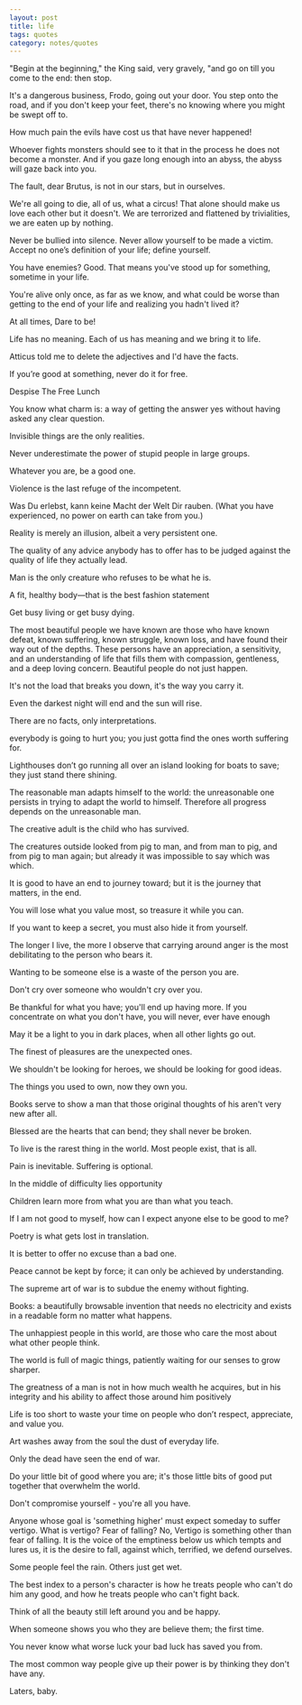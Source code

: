 ```yaml
---
layout: post
title: life
tags: quotes
category: notes/quotes
---
```


"Begin at the beginning," the King said, very gravely, "and go on till you come to the end: then stop.

It's a dangerous business, Frodo, going out your door. You step onto the road, and if you don't keep your feet, there's no knowing where you might be swept off to.

How much pain the evils have cost us that have never happened!

Whoever fights monsters should see to it that in the process he does not become a monster. And if you gaze long enough into an abyss, the abyss will gaze back into you.

The fault, dear Brutus, is not in our stars, but in ourselves.

We're all going to die, all of us, what a circus! That alone should make us love each other but it doesn't. We are terrorized and flattened by trivialities, we are eaten up by nothing.

Never be bullied into silence. Never allow yourself to be made a victim. Accept no one’s definition of your life; define yourself.

You have enemies? Good. That means you've stood up for something, sometime in your life.


You're alive only once, as far as we know, and what could be worse than getting to the end of your life and realizing you hadn't lived it?

At all times, Dare to be!

Life has no meaning. Each of us has meaning and we bring it to life. 


Atticus told me to delete the adjectives and I'd have the facts.

If you’re good at something, never do it for free.

Despise The Free Lunch

You know what charm is: a way of getting the answer yes without having asked any clear question.

Invisible things are the only realities.

Never underestimate the power of stupid people in large groups.

Whatever you are, be a good one.


Violence is the last refuge of the incompetent.

Was Du erlebst, kann keine Macht der Welt Dir rauben. 
(What you have experienced, no power on earth can take from you.) 




Reality is merely an illusion, albeit a very persistent one.

The quality of any advice anybody has to offer has to be judged against the quality of life they actually lead.

Man is the only creature who refuses to be what he is.


A fit, healthy body—that is the best fashion statement

Get busy living or get busy dying.


The most beautiful people we have known are those who have known defeat, known suffering, known struggle, known loss, and have found their way out of the depths. These persons have an appreciation, a sensitivity, and an understanding of life that fills them with compassion, gentleness, and a deep loving concern. Beautiful people do not just happen.


It's not the load that breaks you down, it's the way you carry it.

Even the darkest night will end and the sun will rise.

There are no facts, only interpretations.

everybody is going to hurt you; you just gotta find the ones worth suffering for.

Lighthouses don’t go running all over an island looking for boats to save; they just stand there shining.

The reasonable man adapts himself to the world: the unreasonable one persists in trying to adapt the world to himself. Therefore all progress depends on the unreasonable man.

The creative adult is the child who has survived.

The creatures outside looked from pig to man, and from man to pig, and from pig to man again; but already it was impossible to say which was which.



It is good to have an end to journey toward; but it is the journey that matters, in the end.


You will lose what you value most, so treasure it while you can.

If you want to keep a secret, you must also hide it from yourself.

The longer I live, the more I observe that carrying around anger is the most debilitating to the person who bears it.

Wanting to be someone else is a waste of the person you are.

Don't cry over someone who wouldn't cry over you.


Be thankful for what you have; you'll end up having more. If you concentrate on what you don't have, you will never, ever have enough

May it be a light to you in dark places, when all other lights go out.


The finest of pleasures are the unexpected ones.

We shouldn't be looking for heroes, we should be looking for good ideas.

The things you used to own, now they own you.

Books serve to show a man that those original thoughts of his aren't very new after all.


Blessed are the hearts that can bend; they shall never be broken.

To live is the rarest thing in the world. Most people exist, that is all.

Pain is inevitable. Suffering is optional.

In the middle of difficulty lies opportunity

Children learn more from what you are than what you teach.

If I am not good to myself, how can I expect anyone else to be good to me?

Poetry is what gets lost in translation.

It is better to offer no excuse than a bad one.

Peace cannot be kept by force; it can only be achieved by understanding.

The supreme art of war is to subdue the enemy without fighting.

Books: a beautifully browsable invention that needs no electricity and exists in a readable form no matter what happens.


The unhappiest people in this world, are those who care the most about what other people think.


The world is full of magic things, patiently waiting for our senses to grow sharper.

The greatness of a man is not in how much wealth he acquires, but in his integrity and his ability to affect those around him positively

Life is too short to waste your time on people who don’t respect, appreciate, and value you.

Art washes away from the soul the dust of everyday life.

Only the dead have seen the end of war.

Do your little bit of good where you are; it's those little bits of good put together that overwhelm the world.

Don't compromise yourself - you're all you have.

Anyone whose goal is 'something higher' must expect someday to suffer vertigo. What is vertigo? Fear of falling? No, Vertigo is something other than fear of falling. It is the voice of the emptiness below us which tempts and lures us, it is the desire to fall, against which, terrified, we defend ourselves.

Some people feel the rain. Others just get wet.

The best index to a person's character is how he treats people who can't do him any good, and how he treats people who can't fight back.

Think of all the beauty still left around you and be happy.

When someone shows you who they are believe them; the first time.

You never know what worse luck your bad luck has saved you from.

The most common way people give up their power is by thinking they don't have any.

Laters, baby.

